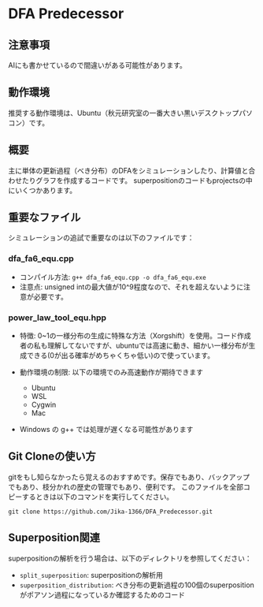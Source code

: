 # DFA Predecessor

## 注意事項
AIにも書かせているので間違いがある可能性があります。

## 動作環境
推奨する動作環境は、Ubuntu（秋元研究室の一番大きい黒いデスクトップパソコン）です。

## 概要
主に単体の更新過程（べき分布）のDFAをシミュレーションしたり、計算値と合わせたりグラフを作成するコードです。
superpositionのコードもprojectsの中にいくつかあります。

## 重要なファイル
シミュレーションの追試で重要なのは以下のファイルです：

### dfa_fa6_equ.cpp
- コンパイル方法: `g++ dfa_fa6_equ.cpp -o dfa_fa6_equ.exe`
- 注意点: unsigned intの最大値が10^9程度なので、それを超えないように注意が必要です。

### power_law_tool_equ.hpp
- 特徴: 0~1の一様分布の生成に特殊な方法（Xorgshift）を使用。コード作成者の私も理解してないですが、ubuntuでは高速に動き、細かい一様分布が生成できる(0が出る確率がめちゃくちゃ低い)ので使っています。

- 動作環境の制限: 以下の環境でのみ高速動作が期待できます
  - Ubuntu
  - WSL
  - Cygwin
  - Mac
- Windows の g++ では処理が遅くなる可能性があります

## Git Cloneの使い方
gitをもし知らなかったら覚えるのおすすめです。保存でもあり、バックアップでもあり、枝分かれの歴史の管理でもあり、便利です。
このファイルを全部コピーするときは以下のコマンドを実行してください。
```
git clone https://github.com/Jika-1366/DFA_Predecessor.git
```




## Superposition関連
superpositionの解析を行う場合は、以下のディレクトリを参照してください：

- `split_superposition`: superpositionの解析用
- `superposition_distribution`: べき分布の更新過程の100個のsuperpositionがポアソン過程になっているか確認するためのコード
